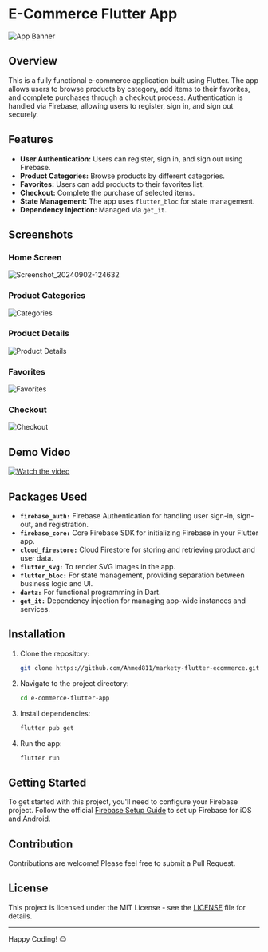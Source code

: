 # E-Commerce Flutter App

![App Banner](https://yourimageurl.com/banner.png)

## Overview

This is a fully functional e-commerce application built using Flutter. The app allows users to browse products by category, add items to their favorites, and complete purchases through a checkout process. Authentication is handled via Firebase, allowing users to register, sign in, and sign out securely.

## Features

- **User Authentication:** Users can register, sign in, and sign out using Firebase.
- **Product Categories:** Browse products by different categories.
- **Favorites:** Users can add products to their favorites list.
- **Checkout:** Complete the purchase of selected items.
- **State Management:** The app uses `flutter_bloc` for state management.
- **Dependency Injection:** Managed via `get_it`.

## Screenshots

### Home Screen
![Screenshot_20240902-124632](https://github.com/user-attachments/assets/f1faeb7e-b1db-4c8c-b0e7-64265c9063a0)

### Product Categories
![Categories](https://yourimageurl.com/categories_screen.png)

### Product Details
![Product Details](https://yourimageurl.com/product_details_screen.png)

### Favorites
![Favorites](https://yourimageurl.com/favorites_screen.png)

### Checkout
![Checkout](https://yourimageurl.com/checkout_screen.png)

## Demo Video

[![Watch the video](https://yourimageurl.com/video_thumbnail.png)](https://youtu.be/K0b-hCk_vV8)

## Packages Used

- **`firebase_auth:`** Firebase Authentication for handling user sign-in, sign-out, and registration.
- **`firebase_core:`** Core Firebase SDK for initializing Firebase in your Flutter app.
- **`cloud_firestore:`** Cloud Firestore for storing and retrieving product and user data.
- **`flutter_svg:`** To render SVG images in the app.
- **`flutter_bloc:`** For state management, providing separation between business logic and UI.
- **`dartz:`** For functional programming in Dart.
- **`get_it:`** Dependency injection for managing app-wide instances and services.

## Installation

1. Clone the repository:
    ```bash
    git clone https://github.com/Ahmed811/markety-flutter-ecommerce.git
    ```
2. Navigate to the project directory:
    ```bash
    cd e-commerce-flutter-app
    ```
3. Install dependencies:
    ```bash
    flutter pub get
    ```
4. Run the app:
    ```bash
    flutter run
    ```

## Getting Started

To get started with this project, you'll need to configure your Firebase project. Follow the official [Firebase Setup Guide](https://firebase.google.com/docs/flutter/setup) to set up Firebase for iOS and Android.

## Contribution

Contributions are welcome! Please feel free to submit a Pull Request.

## License

This project is licensed under the MIT License - see the [LICENSE](LICENSE) file for details.

---

Happy Coding! 😊
